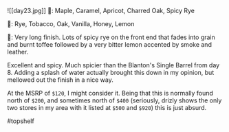 ![[day23.jpg]]
👃: Maple, Caramel, Apricot, Charred Oak, Spicy Rye

👅: Rye, Tobacco, Oak, Vanilla, Honey, Lemon

🏁: Very long finish.  Lots of spicy rye on the front end that fades into grain and burnt toffee followed by a very bitter lemon accented by smoke and leather.

Excellent and spicy.  Much spicier than the Blanton's Single Barrel from day 8.  Adding a splash of water actually brought this down in my opinion, but mellowed out the finish in a nice way.  

At the MSRP of `$120`, I might consider it.  Being that this is normally found north of `$200`, and sometimes north of `$400` (seriously, drizly shows the only two stores in my area with it listed at `$500` and `$920`) this is just absurd.  

#topshelf 
